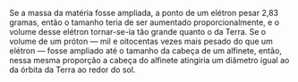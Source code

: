 ﻿Se a massa da matéria fosse ampliada, a ponto de um elétron pesar 2,83 gramas, então o tamanho teria de ser aumentado proporcionalmente, e o volume desse elétron tornar-se-ia tão grande quanto o da Terra. Se o volume de um próton — mil e oitocentas vezes mais pesado do que um elétron — fosse ampliado até o tamanho da cabeça de um alfinete, então, nessa mesma proporção a cabeça do alfinete atingiria um diâmetro igual ao da órbita da Terra ao redor do sol.